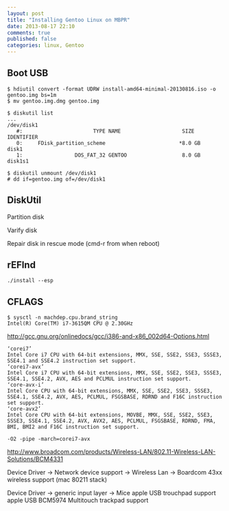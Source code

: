 ```yaml
---
layout: post
title: "Installing Gentoo Linux on MBPR"
date: 2013-08-17 22:10
comments: true
published: false
categories: linux, Gentoo
---
```


## Boot USB

```
$ hdiutil convert -format UDRW install-amd64-minimal-20130816.iso -o gentoo.img bs=1m
$ mv gentoo.img.dmg gentoo.img
```

```
$ diskutil list
...
/dev/disk1
   #:                       TYPE NAME                    SIZE       IDENTIFIER
   0:     FDisk_partition_scheme                        *8.0 GB     disk1
   1:                 DOS_FAT_32 GENTOO                  8.0 GB     disk1s1

$ diskutil unmount /dev/disk1
# dd if=gentoo.img of=/dev/disk1
```



## DiskUtil

Partition disk

Varify disk

Repair disk in rescue mode (cmd-r from when reboot)




## rEFInd

```
./install --esp
```

## CFLAGS

```
$ sysctl -n machdep.cpu.brand_string
Intel(R) Core(TM) i7-3615QM CPU @ 2.30GHz
```

http://gcc.gnu.org/onlinedocs/gcc/i386-and-x86_002d64-Options.html

```
‘corei7’
Intel Core i7 CPU with 64-bit extensions, MMX, SSE, SSE2, SSE3, SSSE3, SSE4.1 and SSE4.2 instruction set support. 
‘corei7-avx’
Intel Core i7 CPU with 64-bit extensions, MMX, SSE, SSE2, SSE3, SSSE3, SSE4.1, SSE4.2, AVX, AES and PCLMUL instruction set support. 
‘core-avx-i’
Intel Core CPU with 64-bit extensions, MMX, SSE, SSE2, SSE3, SSSE3, SSE4.1, SSE4.2, AVX, AES, PCLMUL, FSGSBASE, RDRND and F16C instruction set support. 
‘core-avx2’
Intel Core CPU with 64-bit extensions, MOVBE, MMX, SSE, SSE2, SSE3, SSSE3, SSE4.1, SSE4.2, AVX, AVX2, AES, PCLMUL, FSGSBASE, RDRND, FMA, BMI, BMI2 and F16C instruction set support.
```

```
-O2 -pipe -march=corei7-avx
```

http://www.broadcom.com/products/Wireless-LAN/802.11-Wireless-LAN-Solutions/BCM4331

Device Driver
-> Network device support
-> Wireless Lan
-> Boardcom 43xx wireless support (mac 80211 stack)

Device Driver
-> generic input layer
-> Mice
apple USB trouchpad support
apple USB BCM5974 Multitouch trackpad support
